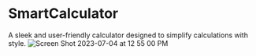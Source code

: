 # SmartCalculator

A sleek and user-friendly calculator designed to simplify calculations with style. 
![Screen Shot 2023-07-04 at 12 55 00 PM](https://github.com/minahilx/SmartCalculator/assets/71601253/3ecbc26b-b97c-4327-8bfc-fbb06097e59e)


